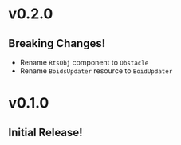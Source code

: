 # v0.2.0

## Breaking Changes!

- Rename `RtsObj` component to `Obstacle`
- Rename `BoidsUpdater` resource to `BoidUpdater`

# v0.1.0

## Initial Release!